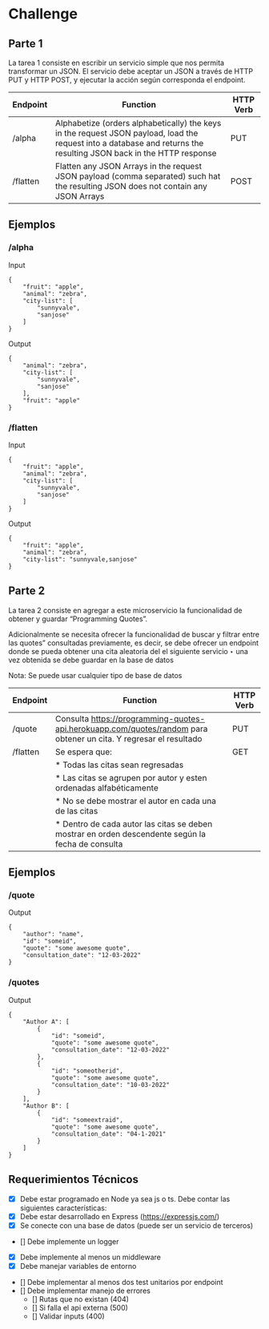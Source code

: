
# Challenge

## Parte 1

La tarea 1 consiste en escribir un servicio simple que nos permita transformar un JSON. El servicio debe aceptar un JSON a través de HTTP PUT y HTTP POST, y ejecutar la acción
según corresponda el endpoint.

| Endpoint | Function | HTTP Verb |
|-|-|-|
| /alpha | Alphabetize (orders alphabetically) the keys in the request JSON payload, load the request into a database and returns the resulting JSON back in the HTTP response | PUT
| /flatten | Flatten any JSON Arrays in the request JSON payload (comma separated) such hat the resulting JSON does not contain any JSON Arrays | POST

## Ejemplos

### __/alpha__

Input

``` 
{
    "fruit": "apple",
    "animal": "zebra",
    "city-list": [
        "sunnyvale",
        "sanjose"
    ]
}
```

Output
```
{
    "animal": "zebra",
    "city-list": [
        "sunnyvale",
        "sanjose"
    ],
    "fruit": "apple"
}
```

### __/flatten__

Input

``` 
{
    "fruit": "apple",
    "animal": "zebra",
    "city-list": [
        "sunnyvale",
        "sanjose"
    ]
}
```

Output
```
{
    "fruit": "apple",
    "animal": "zebra",
    "city-list": "sunnyvale,sanjose"
}
```

## Parte 2

La tarea 2 consiste en agregar a este microservicio la funcionalidad de obtener y guardar
“Programming Quotes”.

Adicionalmente se necesita ofrecer la funcionalidad de buscar y filtrar entre las quotes” consultadas previamente, es decir, se debe ofrecer un endpoint donde se pueda obtener una cita aleatoria del el siguiente servicio ‣ una vez obtenida se debe guardar en la base de datos 

Nota: Se puede usar cualquier tipo de base de datos

| Endpoint | Function | HTTP Verb |
|-|-|-|
| /quote | Consulta https://programming-quotes-api.herokuapp.com/quotes/random para obtener un cita. Y regresar el resultado | PUT |
| /flatten  | Se espera que:                                |   GET  |
|           | * Todas las citas sean regresadas             |
|           | * Las citas se agrupen por autor y esten ordenadas alfabéticamente  |
|           | * No se debe mostrar el autor en cada una de las citas|
|           | * Dentro de cada autor las citas se deben mostrar en orden descendente según la fecha de consulta |  |

## Ejemplos

### __/quote__ 

Output
```
{
    "author": "name",
    "id": "someid",
    "quote": "some awesome quote",
    "consultation_date": "12-03-2022"
}
```

### __/quotes__

Output
```
{
    "Author A": [
        {
            "id": "someid",
            "quote": "some awesome quote",
            "consultation_date": "12-03-2022"
        },
        {
            "id": "someotherid",
            "quote": "some awesome quote",
            "consultation_date": "10-03-2022"
        }
    ],
    "Author B": [
        {
            "id": "someextraid",
            "quote": "some awesome quote",
            "consultation_date": "04-1-2021"
        }
    ]
}
```

## Requerimientos Técnicos

- [x] Debe estar programado en Node ya sea js o ts. Debe contar las siguientes
características:
- [x]  Debe estar desarrollado en Express (https://expressjs.com/)
- [x] Se conecte con una base de datos (puede ser un servicio de terceros)
- [] Debe implemente un logger
- [x] Debe implemente al menos un middleware
- [x] Debe manejar variables de entorno
- [] Debe implementar al menos dos test unitarios por endpoint
- [] Debe implementar manejo de errores
    - [] Rutas que no existan (404)
    - [] Si falla el api externa (500)
    - [] Validar inputs (400)